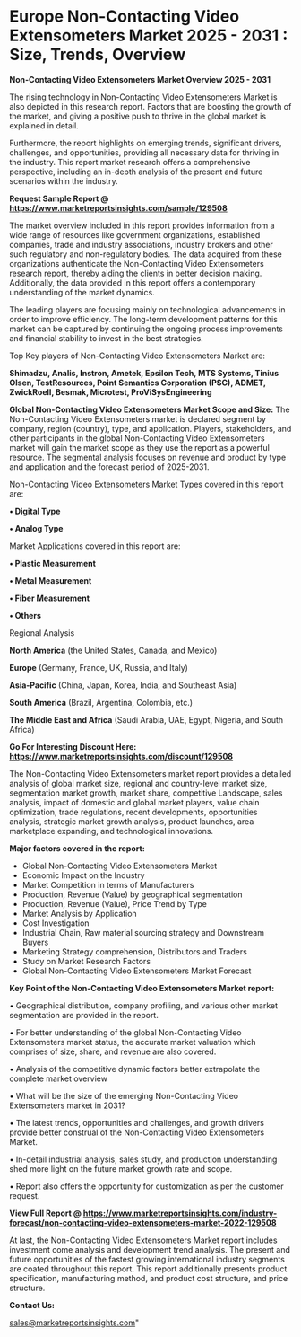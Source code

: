 # Europe Non-Contacting Video Extensometers Market 2025 - 2031 : Size, Trends, Overview

<Strong> Non-Contacting Video Extensometers Market Overview 2025 - 2031</strong>

The rising technology in Non-Contacting Video Extensometers Market is also depicted in this research report. Factors that are boosting the growth of the market, and giving a positive push to thrive in the global market is explained in detail.

Furthermore, the report highlights on emerging trends, significant drivers, challenges, and opportunities, providing all necessary data for thriving in the industry. This report market research offers a comprehensive perspective, including an in-depth analysis of the present and future scenarios within the industry.

<strong>Request Sample Report @ <a href=https://www.marketreportsinsights.com/sample/129508>https://www.marketreportsinsights.com/sample/129508</a></strong>

The market overview included in this report provides information from a wide range of resources like government organizations, established companies, trade and industry associations, industry brokers and other such regulatory and non-regulatory bodies. The data acquired from these organizations authenticate the Non-Contacting Video Extensometers research report, thereby aiding the clients in better decision making. Additionally, the data provided in this report offers a contemporary understanding of the market dynamics.

The leading players are focusing mainly on technological advancements in order to improve efficiency. The long-term development patterns for this market can be captured by continuing the ongoing process improvements and financial stability to invest in the best strategies.

Top Key players of Non-Contacting Video Extensometers Market are:

<strong>Shimadzu, Analis, Instron, Ametek, Epsilon Tech, MTS Systems, Tinius Olsen, TestResources, Point Semantics Corporation (PSC), ADMET, ZwickRoell, Besmak, Microtest, ProViSysEngineering</strong>

<strong><b>Global Non-Contacting Video Extensometers Market Scope and Size:</b></strong>
The Non-Contacting Video Extensometers market is declared segment by company, region (country), type, and application. Players, stakeholders, and other participants in the global Non-Contacting Video Extensometers market will gain the market scope as they use the report as a powerful resource. The segmental analysis focuses on revenue and product by type and application and the forecast period of 2025-2031.

Non-Contacting Video Extensometers Market Types covered in this report are:

<strong>• Digital Type

• Analog Type</strong>

Market Applications covered in this report are:

<strong>• Plastic Measurement

• Metal Measurement

• Fiber Measurement

• Others</strong> 

Regional Analysis

<strong>North America</strong> (the United States, Canada, and Mexico)

<strong>Europe</strong> (Germany, France, UK, Russia, and Italy)

<strong>Asia-Pacific</strong> (China, Japan, Korea, India, and Southeast Asia)

<strong>South America</strong> (Brazil, Argentina, Colombia, etc.)

<strong>The Middle East and Africa</strong> (Saudi Arabia, UAE, Egypt, Nigeria, and South Africa)

<strong>Go For Interesting Discount Here: <a href=https://www.marketreportsinsights.com/discount/129508>https://www.marketreportsinsights.com/discount/129508</a></strong>

The Non-Contacting Video Extensometers market report provides a detailed analysis of global market size, regional and country-level market size, segmentation market growth, market share, competitive Landscape, sales analysis, impact of domestic and global market players, value chain optimization, trade regulations, recent developments, opportunities analysis, strategic market growth analysis, product launches, area marketplace expanding, and technological innovations.

<strong><b>Major factors covered in the report:</b></strong>
<ul>
  <li>Global Non-Contacting Video Extensometers Market </li>
  <li>Economic Impact on the Industry</li>
  <li>Market Competition in terms of Manufacturers</li>
  <li>Production, Revenue (Value) by geographical segmentation</li>
  <li>Production, Revenue (Value), Price Trend by Type</li>
  <li>Market Analysis by Application</li>
  <li>Cost Investigation</li>
  <li>Industrial Chain, Raw material sourcing strategy and Downstream Buyers</li>
  <li>Marketing Strategy comprehension, Distributors and Traders</li>
  <li>Study on Market Research Factors</li>
  <li>Global Non-Contacting Video Extensometers Market Forecast</li>
</ul>

<strong><b>Key Point of the Non-Contacting Video Extensometers Market report:</b></strong>

• Geographical distribution, company profiling, and various other market segmentation are provided in the report.

• For better understanding of the global Non-Contacting Video Extensometers market status, the accurate market valuation which comprises of size, share, and revenue are also covered.

• Analysis of the competitive dynamic factors better extrapolate the complete market overview

• What will be the size of the emerging Non-Contacting Video Extensometers market in 2031?

• The latest trends, opportunities and challenges, and growth drivers provide better construal of the Non-Contacting Video Extensometers Market.

• In-detail industrial analysis, sales study, and production understanding shed more light on the future market growth rate and scope.

• Report also offers the opportunity for customization as per the customer request.

<strong><b>View Full Report @ <a href=https://www.marketreportsinsights.com/industry-forecast/non-contacting-video-extensometers-market-2022-129508>https://www.marketreportsinsights.com/industry-forecast/non-contacting-video-extensometers-market-2022-129508</a></b></strong>


At last, the Non-Contacting Video Extensometers Market report includes investment come analysis and development trend analysis. The present and future opportunities of the fastest growing international industry segments are coated throughout this report. This report additionally presents product specification, manufacturing method, and product cost structure, and price structure.

<strong>Contact Us:</strong>

sales@marketreportsinsights.com"
